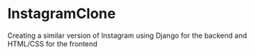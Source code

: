# InstagramClone

Creating a similar version of Instagram using Django for the backend and HTML/CSS for the frontend

